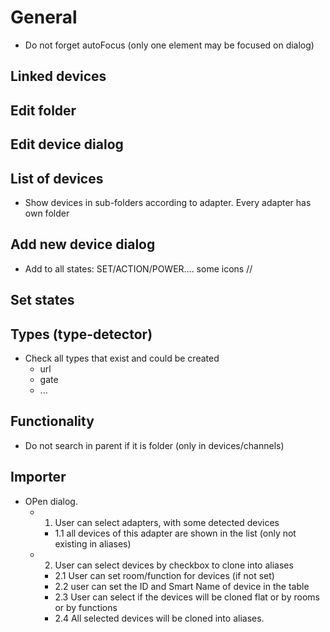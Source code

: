 # General
- Do not forget autoFocus (only one element may be focused on dialog)

## Linked devices
  <!-- - use icon "link" -->
  <!-- - Change color of add button -->

## Edit folder
<!-- - Support of edit folder => Rename all sub-items too -->
## Edit device dialog
<!-- - Support of rename ID (use name.replace(Utils.FORBIDDEN_CHARS, '_').replace(/\s/g, '_').replace(/\./g, '_') )  -->

## List of devices
- Show devices in sub-folders according to adapter. Every adapter has own folder

<!-- ## Folder control in new device dialog
- Select automatically new created folder -->

## Add new device dialog
- Add to all states: SET/ACTION/POWER.... some icons //

## Set states
<!-- - Make helpers for TextField(only states ) opacity 0.2 -->

## Types (type-detector)
- Check all types that exist and could be created
    - url
    - gate
    - ...

## Functionality
- Do not search in parent if it is folder (only in devices/channels)

## Importer
- OPen dialog.
  - 1. User can select adapters, with some detected devices
    - 1.1 all devices of this adapter are shown in the list (only not existing in aliases)  
  - 2. User can select devices by checkbox to clone into aliases
    - 2.1 User can set room/function for devices (if not set)
    - 2.2 user can set the ID and Smart Name of device in the table 
    - 2.3 User can select if the devices will be cloned flat or by rooms or by functions
    - 2.4 All selected devices will be cloned into aliases.
  

